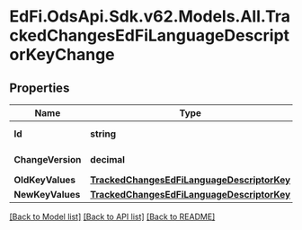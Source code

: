 # EdFi.OdsApi.Sdk.v62.Models.All.TrackedChangesEdFiLanguageDescriptorKeyChange

## Properties

Name | Type | Description | Notes
------------ | ------------- | ------------- | -------------
**Id** | **string** | Resource identifier | [optional] 
**ChangeVersion** | **decimal** | Change version | [optional] 
**OldKeyValues** | [**TrackedChangesEdFiLanguageDescriptorKey**](TrackedChangesEdFiLanguageDescriptorKey.md) |  | [optional] 
**NewKeyValues** | [**TrackedChangesEdFiLanguageDescriptorKey**](TrackedChangesEdFiLanguageDescriptorKey.md) |  | [optional] 

[[Back to Model list]](../../README.md#documentation-for-models) [[Back to API list]](../../README.md#documentation-for-api-endpoints) [[Back to README]](../../README.md)

